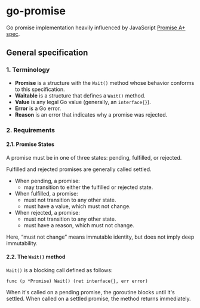 # go-promise

Go promise implementation heavily influenced by JavaScript [Promise A+ spec](https://promisesaplus.com/).


## General specification

### 1. Terminology

- **Promise** is a structure with the `Wait()` method whose behavior conforms to this specification.
- **Waitable** is a structure that defines a `Wait()` method.
- **Value** is any legal Go value (generally, an `interface{}`).
- **Error** is a Go error.
- **Reason** is an error that indicates why a promise was rejected.

### 2. Requirements

#### 2.1. Promise States

A promise must be in one of three states: pending, fulfilled, or rejected.

Fulfilled and rejected promises are generally called settled.

- When pending, a promise:
    - may transition to either the fulfilled or rejected state.
- When fulfilled, a promise:
    - must not transition to any other state.
    - must have a value, which must not change.
- When rejected, a promise:
    - must not transition to any other state.
    - must have a reason, which must not change.

Here, “must not change” means immutable identity, but does not imply deep immutability.

#### 2.2. The `Wait()` method

`Wait()` is a blocking call defined as follows:

    func (p *Promise) Wait() (ret interface{}, err error)

When it's called on a pending promise, the goroutine blocks until it's settled. When called on a settled promise, the method returns immediately.
